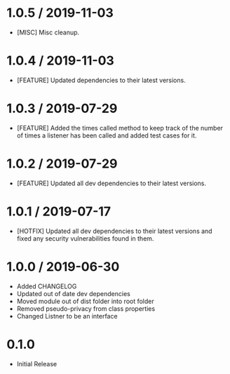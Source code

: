 1.0.5 / 2019-11-03
==================
* [MISC] Misc cleanup.

1.0.4 / 2019-11-03
==================
* [FEATURE] Updated dependencies to their latest versions.

1.0.3 / 2019-07-29
==================
* [FEATURE] Added the times called method to keep track of the number of times a listener has been called and added test cases for it.

1.0.2 / 2019-07-29
==================
* [FEATURE] Updated all dev dependencies to their latest versions.

1.0.1 / 2019-07-17
==================
* [HOTFIX] Updated all dev dependencies to their latest versions and fixed any security vulnerabilities found in them.

1.0.0 / 2019-06-30
==================
* Added CHANGELOG
* Updated out of date dev dependencies
* Moved module out of dist folder into root folder
* Removed pseudo-privacy from class properties
* Changed Listner to be an interface

0.1.0
==================
* Initial Release